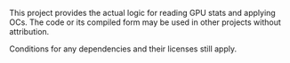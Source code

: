 ﻿This project provides the actual logic for reading GPU stats and applying OCs. The code or its compiled form may be used in other projects without attribution.

Conditions for any dependencies and their licenses still apply.